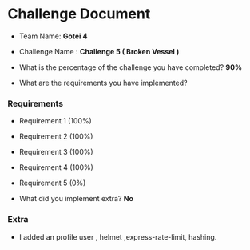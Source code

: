 # Challenge Document

- Team Name: **Gotei 4**
- Challenge Name : **Challenge 5 ( Broken Vessel )**

- What is the percentage of the challenge you have completed? **90%**

- What are the requirements you have implemented?

### Requirements

- Requirement 1 (100%)
- Requirement 2 (100%)
- Requirement 3 (100%)
- Requirement 4 (100%)
- Requirement 5 (0%)


- What did you implement extra? **No**

### Extra

- I added an profile user , helmet ,express-rate-limit, hashing.
